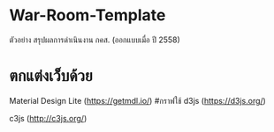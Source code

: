# War-Room-Template
ตัวอย่าง สรุปผลการดำเนินงาน กคส.   (ออกแบบเมื่อ ปี 2558)
# ตกแต่งเว็บด้วย
Material Design Lite  (https://getmdl.io/)
#กราฟใช้
d3js  (https://d3js.org/)

c3js  (http://c3js.org/)

